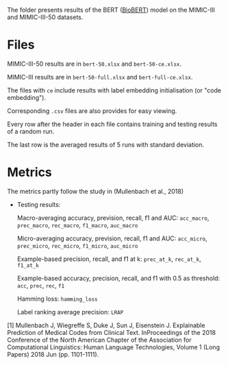 The folder presents results of the BERT ([BioBERT](https://github.com/dmis-lab/biobert)) model on the MIMIC-III and MIMIC-III-50 datasets.

# Files
MIMIC-III-50 results are in ```bert-50.xlsx``` and ```bert-50-ce.xlsx```.

MIMIC-III results are in ```bert-50-full.xlsx``` and ```bert-full-ce.xlsx```.

The files with ```ce``` include results with label embedding initialisation (or "code embedding").

Corresponding ```.csv``` files are also provides for easy viewing.

Every row after the header in each file contains training and testing results of a random run. 

The last row is the averaged results of 5 runs with standard deviation.

# Metrics
The metrics partly follow the study in (Mullenbach et al., 2018)

* Testing results:

  Macro-averaging accuracy, prevision, recall, f1 and AUC: ```acc_macro```, ```prec_macro```, ```rec_macro```, ```f1_macro```, ```auc_macro```
  
  Micro-averaging accuracy, prevision, recall, f1 and AUC: ```acc_micro```, ```prec_micro```, ```rec_micro```, ```f1_micro```, ```auc_micro```

  Example-based precision, recall, and f1 at k: ```prec_at_k```, ```rec_at_k```, ```f1_at_k```
  
  Example-based accuracy, precision, recall, and f1 with 0.5 as threshold: ```acc```, ```prec```, ```rec```, ```f1```
  
  Hamming loss: ```hamming_loss```
  
  Label ranking average precision: ```LRAP```

[1] Mullenbach J, Wiegreffe S, Duke J, Sun J, Eisenstein J. Explainable Prediction of Medical Codes from Clinical Text. InProceedings of the 2018 Conference of the North American Chapter of the Association for Computational Linguistics: Human Language Technologies, Volume 1 (Long Papers) 2018 Jun (pp. 1101-1111).
